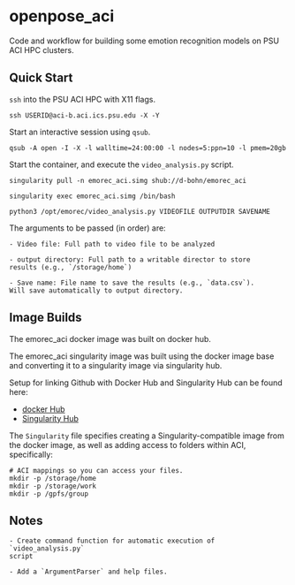# openpose_aci
Code and workflow for building some emotion recognition models on PSU
ACI HPC clusters.

## Quick Start
`ssh` into the PSU ACI HPC with X11 flags.

```
ssh USERID@aci-b.aci.ics.psu.edu -X -Y
```

Start an interactive session using `qsub`.

```
qsub -A open -I -X -l walltime=24:00:00 -l nodes=5:ppn=10 -l pmem=20gb
```

Start the container, and execute the `video_analysis.py` script.

```
singularity pull -n emorec_aci.simg shub://d-bohn/emorec_aci

singularity exec emorec_aci.simg /bin/bash

python3 /opt/emorec/video_analysis.py VIDEOFILE OUTPUTDIR SAVENAME
```

The arguments to be passed (in order) are:

    - Video file: Full path to video file to be analyzed

    - output directory: Full path to a writable director to store
    results (e.g., `/storage/home`)

    - Save name: File name to save the results (e.g., `data.csv`).
    Will save automatically to output directory.

## Image Builds
The emorec_aci docker image was built on docker hub.

The emorec_aci singularity image was built using the docker image base and
converting it to a singularity image via singularity hub.

Setup for linking Github with Docker Hub and Singularity Hub can be found here:

  - [docker Hub](https://docs.docker.com/docker-hub/)
  - [Singularity Hub](https://github.com/singularityhub/singularityhub.github.io/wiki)

The `Singularity` file specifies creating a Singularity-compatible image
from the docker image, as well as adding access to folders within ACI,  specifically:
```
# ACI mappings so you can access your files.
mkdir -p /storage/home
mkdir -p /storage/work
mkdir -p /gpfs/group
```

## Notes
    - Create command function for automatic execution of `video_analysis.py`
    script

    - Add a `ArgumentParser` and help files.
